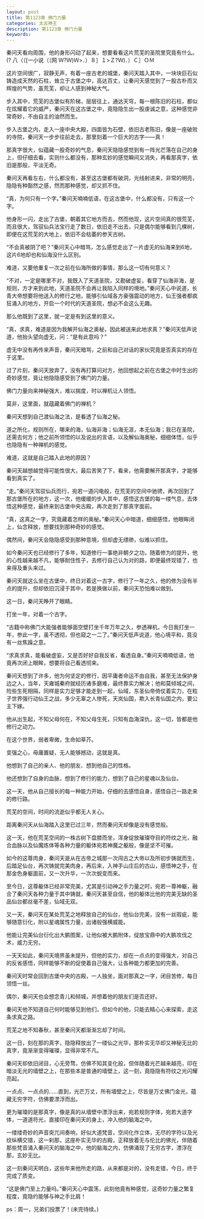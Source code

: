 ```yaml
---
layout: post
title: 第1123章 佛门力量
categories: 太古神王
description: 第1123章 佛门力量
keywords:
---
```


秦问天看向周围，他的身形闪动了起来，想要看看这片荒芜的圣院里究竟有什么。(? 八〈〔[一小说（〔网 Ｗ?Ｗ)Ｗ>．）８］１>Ｚ?Ｗ)．）Ｃ］ＯＭ

这片空间很广，寂静无声，有着一座古老的城堡，秦问天踏入其中，一块块巨石似铸造成天然的石柱，耸立于古堡之中，高达百丈，让秦问天感觉到了一股古朴而又辉煌的气势，虽荒芜，却让人感到神秘大气。

步入其中，荒芜的古堡似有阶梯，层层往上，通达天穹，每一根陈旧的石柱，都似在炫耀着它的威严，秦问天在这古堡之中，竟隐隐生出一股虔诚之意，这种感觉非常奇妙，不由自主的油然而生。

步入古堡之内，走入一座中央大殿，四面皆为石壁，依旧古老陈旧，像是一座破败的寺院，秦问天一步步往前走去，那里刻着一个巨大的古字——真！

那真字很大，似蕴藏一股奇妙的气息，秦问天隐隐感觉到有一阵光芒落在自己的身上，但仔细去看，实则什么都没有，那种玄妙的感觉瞬间又消失，再看那真字，依旧是那般，平淡无奇。

秦问天再看左右，什么都没有，甚至这古堡都有破洞，光线射进来，非常的明亮，隐隐有种豁然之感，然而那种感觉，却又抓不住。

“真，为何只有一个字。”秦问天喃喃低语，在这古堡中，什么都没有，只有这一个字。

他身形一闪，走出了古堡，朝着其它地方而去，然而他现，这片空间真的很荒芜，而且很大，驾驭仙兵法宝行走了数日，依旧走不出去，只是偶尔能够看到几棵树，即便在这荒芜的大地上，依旧不会枯萎的参天古树。

“不会真被阴了吧？”秦问天心中暗骂，怎么感觉走出了一片虚无的仙海来到6地，这片6地却也和仙海没什么区别。

难道，又要他重复一次之前在仙海所做的事情，那么这一切有何意义？

“不对，一定是哪里不对，我既入了天道圣院，又勘破虚妄，看穿了仙海非海，是规则，方才来到此地，天道圣院不会再让我陷入同样的境地。”秦问天心中说道，长青大帝想要将他送入的修行之地，能够引仙域各方豪强震动的地方，仙王强者都疯狂涌入的地方，开启一个时代的天道圣院，想必不会这么无趣。

那么他既到了这里，就一定是有到这里的意义。

“真，求真，难道是因为我解开仙海之奥秘，因此被送来此地求真？”秦问天低声说道，他抬头望向虚无，问：“是有此意吗？”

虚无中没有再传来声音，秦问天暗骂，之前和自己对话的家伙究竟是否真实的存在于这里。

过了片刻，秦问天放弃了，没有再打算问对方，他回想起之前在古堡之中时生出的奇妙感觉，竟让他隐隐感受到了佛门的力量。

佛门力量向来神秘强大，难以揣度，时以禅机让人领悟。

莫非，这里面，就蕴藏着佛门的禅机？

秦问天想到自己渡仙海之法，是看透了仙海之秘。

道之所化，规则所在，哪来的海，仙海非海；仙海无涯，本无仙海；我已在圣院，还需去何方；他之前所领悟的以及说出的言语，以及解仙海奥秘，细细体悟，似乎也隐隐有一种禅机的感觉。

难道，这就是自己踏入此地的原因？

秦问天越想越觉得可能性很大，最后苦笑了下，看来，他需要解开那真字，才能够看到真实了。

“走。”秦问天驾驭仙兵而行，宛若一道闪电般，在荒芜的空间中驰骋，再次回到了那古堡所在的地方，这一次，他缓缓的步入其中，感悟这古堡的每一缕气息，去体悟这种感觉，最终来到古堡中央古殿，再次走到了那真字面前。

“真，这真之一字，究竟藏着怎样的奥秘。”秦问天心中暗道，细细感悟，他眼眸闭上，仙念释放，想要找到那种奇妙的感觉。

偶然间，秦问天会隐隐感受到那种意境，但却虚无缥缈，似难以抓住。

如今秦问天也已经修行了多年，知道修行一事绝非朝夕之功，随着修为的提升，他的心性越来越不凡，能够耐住性子，去修行自己认为对的路，即便最终现错了，也来得及重头来过。

秦问天就这么坐在古堡中，终日对着这一古字，修行了一年之久，他的修为没有半点的提升，但却依旧沉浸于其中，若是换做以前，秦问天恐怕难以做到。

这一日，秦问天睁开了眼睛。

打坐一年，对着一个古字。

“古籍中称佛门大能强者能够面空壁打坐千年万年之久，参透禅机，今日我打坐一年，参此一字，虽不透彻，但也窥之一二了。”秦问天低声说道，他心境平和，竟没有一丝焦躁之意。

“求真求真，能看破虚妄，又是否好好自我反省，看透自身。”秦问天喃喃低语，他竟再次闭上眼眸，想要将自己看透彻来。

秦问天想到了许多，他为何坚定的修行，因平庸者命运不由自我，甚至无法保护身边之人，当年，天雍城秦府就经历诸多磨难，最终靠实力解决；他和莫倾城之间，险些生死相隔，同样是实力足够才能走到一起，仙域，东圣仙帝倚仗着实力，在粒子世界强行动仙王之战，多少无辜之人惨死，天岚仙国，欺入长青仙国之内，要公主下嫁。

他从出生起，不知父母何在，不知父母生死，只知有血海深仇，这一切，皆都是他修行之动力。

在这个世界，弱者卑微，生命如草芥。

变强之心，毋庸置疑，无人能够撼动，这就是真。

他想到了自己的亲人、他的朋友、想到他自己的性格。

他还想到了自身的血脉，想到了修行的能力，想到了自己的星魂以及仙台。

这一天，他从自己擅长的每一种能力开始，仔细的去感悟自身，感悟自己一路走来的修行路。

荒芜的空间，时间的流逝似乎都无人关心。

距离秦问天从仙海踏入这里已过三年，然而秦问天却像是没有感觉般。

这一天，他在荒芜空间的一株古树下盘膝而坐，浑身绽放璀璨夺目的符纹之光，融合血脉以及仙魔炼体等各种力量的躯体宛若神魔之躯般，像是坚不可摧。

如今的这尊肉身，秦问天是从在古帝之城那一次闯古之大帝以及所初步铸就而生，后踏足仙台，再次铸就完美肉身，再后来，入神手山庄后的古山，感悟神之手，在那金色身躯面前，又一次升华，一次次蜕变而来。

至今日，这尊躯体已经非常完美，尤其是引动神之手力量之时，宛若一尊神躯，融合了秦问天各种力量于其中铸就，秦问天甚至自信，他的躯体比他的完美无缺的圣品仙台都丝毫不差，仙域无双。

又一天，秦问天在某处荒芜之地释放自己的仙台，他仙台完美，没有一丝瑕疵，能够随意衍化，附以星魂属性力量，出诸般强横威能。

他能让完美仙台衍化出大鹏图案，让他似被大鹏附体，绽放宝鼎中的大鹏攻伐之术，威力无穷。

一天天如此，秦问天境界虽未提升，但他的实力，却在一点点的变得强大，对自己的反省感悟，同样能够不断的促使着自己强大，让各种能力都更加的完善。

秦问天时常会回到古堡中央的古殿，一人独坐，面对那真之一字，闭目苦修，每日领悟一丝。

偶尔，秦问天也会想念青儿和倾城，并想着他的朋友们是否还好。

秦问天他不知道自己何时能够见到他们，但如今的他，只能去精心心来探索，走这条求真之路。

荒芜之地不知春秋，甚至秦问天都渐渐忘却了时间。

这一日，刻在那的真字，隐隐释放出了一缕仙之光华，那朴实无华却又神秘无比的真字，竟渐渐变得璀璨，显得非常不凡。

秦问天却依旧闭目，心无旁骛，仿佛不知其变化般，但伴随着光芒越来越亮，印在暗淡无光的墙壁之上，在那些本是普通的墙壁上，这一刻，竟隐隐有符纹之光闪耀亮起。

一点点、一点点的……直到，光芒万丈，所有墙壁之上，尽皆是万丈佛门金光，蕴藏无穷字符，仿佛要漂浮而出。

更为璀璨的是那真字，像是真的从墙壁中漂浮出来，宛若规则字体，宛若大道字体，一道道符光，直接印在秦问天的身上，冲入他的脑海之中。

一缕缕奇妙的声音突兀间奏响，好似大道梵音，空间化作立体，无尽的字符以及光纹纵横交错，这一刹那，这座朴实无华的古殿，正释放着无与伦比的佛光，伴随着那些梵音涌入秦问天的脑海之中，他的脑海之内，仿佛涌现了无穷古字，漂浮在那，玄妙无比。

这一刻秦问天明白，这些年来他所走的路，从来都是对的，没有走错，今日，终于完成了质变。

“这是佛门至上力量吗。”秦问天心中震荡，此刻他竟有种感觉，这奇妙力量之繁复程度，竟隐约能够与神之手比肩！

ps：周一，兄弟们投票了！(未完待续。)
